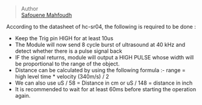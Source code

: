 > Author  
> [Safouene Mahfoudh](https://github.com/Safouene-Mahfoudh)  

According to the datasheet of hc-sr04, the following is required to be done :

* Keep the Trig pin HIGH for at least 10us
* The Module will now send 8 cycle burst of ultrasound at 40 kHz and detect whether there is a pulse signal back
* IF the signal returns, module will output a HIGH PULSE whose width will be proportional to the range of the object.
* Distance can be calculated by using the following formula :- range = high level time * velocity (340m/s) / 2
* We can also use uS / 58 = Distance in cm or uS / 148 = distance in inch
* It is recommended to wait for at least 60ms before starting the operation again.

